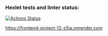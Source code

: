 ### Hexlet tests and linter status:
[![Actions Status](https://github.com/NastyaSia04/frontend-project-12/actions/workflows/hexlet-check.yml/badge.svg)](https://github.com/NastyaSia04/frontend-project-12/actions)

https://frontend-project-12-z5ia.onrender.com